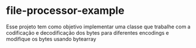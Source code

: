 # file-processor-example
Esse projeto tem como objetivo implementar uma classe que trabalhe com a codificação e decodificação dos bytes para diferentes encodings e modifique os bytes usando bytearray
